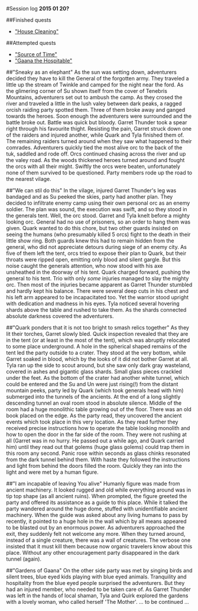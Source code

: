 #Session log
__2015 01 20?__

##Finished quests
  * ["House Cleaning"](./02_House_Cleaning.md)

##Attempted quests
  * ["Source of Time"](./03_Source_of_Time.md)
  * ["Gaana the Hospitable"](./05_Gaana_the_Hospitable.md)

##"Sneaky as an elephant"
  As the sun was setting down, adventurers decided they have to kill the
  General of the forgotten army. They traveled a little up the stream of
  Twinkle and camped for the night near the ford. As the glimering corner
  of Su shown itself from the cover of Tenebris Mountains, adventurers set out
  to ambush the camp. As they crosed the river and traveled a little in the
  lush valey between dark peaks, a ragged orcish raiding party spotted them.
  Three of them broke away and ganged towards the heroes. Soon enough the
  adventurers were surrounded and the battle broke out. Battle was quick
  but bloody. Garret Thunder took a spear right through his favourite thight.
  Resisting the pain, Garret struck down one of the raiders and injured
  another, while Quark and Tyla finished them of. The remaining raiders turned
  around when they saw what happened to their comrades. Adventurers quickly
  tied the most alive orc to the back of the tuk, saddled and rode off.
  Orcs continued chasing across the river and up the valey road. As the woods
  thickened heroes turned around and fought the orcs with all their might.
  Swiftly the orcs were beaten, unfortunately none of them survived to be
  questioned. Party members rode up the road to the nearest vilage.

##"We can stil do this"
  In the vilage, injured Garret Thunder's leg was bandaged and as Su peeked
  the skies, party had another plan. They decided to infiltrate enemy camp
  using their own personal orc as an enemy soldier. The plan was sound, the
  execution was swift, and so they stood in the generals tent. Well, the orc
  stood. Garret and Tyla knelt before a mighty looking orc. General had no
  use of prisoners, so an order to hang them was given. Quark wanted to do this
  chore, but two other guards insisted on seeing the humans (who presumably
  killed 5 orcs) fight to the death in their little show ring. Both guards knew
  this had to remain hidden from the general, who did not appreciate detours
  during siege of an enemy city. As five of them left the tent, orcs tried to
  expose their plan to Quark, but their throats were ripped open, emitting only
  blood and silent gargle. But this noise caught the generals attention, who
  now stood with his axe unsheathed in the doorway of his tent. Quark charged
  forward, pushing the general to his tent. Trio with only _some_ injuries
  managed to slay the mighty orc. Then most of the injuries became apparent as
  Garret Thunder stumbled and hardly kept his balance. There were several
  deep cuts in his chest and his left arm appeared to be incapacitated too.
  Yet the warrior stood upright with dedication and madness in his eyes.
  Tyla noticed several hovering shards above the table and rushed to take
  them. As the shards connected absolute darkness covered the adventurers.

##"Quark ponders that it is not too bright to smash relics together"
  As they lit their torches, Garret slowly bled. Quick inspection revealed
  that they are in the tent (or at least in the most of the tent), which was
  abruptly relocated to some place underground. A hole in the spherical shaped
  remains of the tent led the party outside to a crater. They stood at the
  very bottom, while Garret soaked in blood, which by the looks of it did not
  bother Garret at all. Tyla ran up the side to scout around, but she saw only
  dark gray wasteland, covered in ashes and gigantic glass shards. Small glass
  pieces crackled under the feet. As the bottom of the crater had another white
  tunnel, which could be entered and the Su and Un were just rising(!) from the
  distant mountain peeks, party led by Quark (which took generals head with him)
  submerged into the tunnels of the ancients. At the end of a long slightly
  descending tunnel an oval room stood in absolute silence. Middle of the room
  had a huge monolithic table growing out of the floor. There was an old book
  placed on the edge. As the party read, they uncovered the ancient events
  which took place in this very location. As they read further they received
  precise instructions how to operate the table looking monolith and how to open
  the door in the far side of the room. They were not rushing at all (Garret
  was in no hurry. He passed out a while ago, and Quark carried him) until they
  read out that golems (huge glass golems) could trap them in this room any
  second. Panic rose within seconds as glass chinks resonated from the dark
  tunnel behind them. With haste they followed the instructions and light from
  behind the doors filled the room. Quickly they ran into the light and were
  met by a human figure.

##"I am incapable of leaving You alive"
  Humanly figure was made from ancient machinery. It looked rugged and old
  while everything around was in tip top shape (as all ancient ruins). When
  prompted, the figure greeted the party and offered its assistance as a guide
  to this place. While it talked the party wandered around the huge dome,
  stuffed with unidentifiable ancient machinery. When the guide was asked about
  any living humans to pass by recently, it pointed to a huge hole in the wall
  which by all means appeared to be blasted out by an enormous power. As
  adventurers approached the exit, they suddenly felt not welcome any more.
  When they turned around, instead of a single creature, there was a wall
  of creatures. The verbose one insisted that it must kill them because now
  organic travelers know about this place. Without any other encouragement
  party disappeared in the dark tunnel (again).

##"Gardens of Gaana"
  On the other side party was met by singing birds and silent trees, blue
  eyed kids playing with blue eyed animals. Tranquility and hospitality
  from the blue eyed people surprised the adventurers. But they had an injured
  member, who needed to be taken care of. As Garret Thunder was left in the
  hands of local shaman, Tyla and Quirk explored the gardens with a lovely
  woman, who called herself 'The Mother'.
  ... to be continued ...

